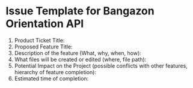 # Issue Template for Bangazon Orientation API

1. Product Ticket Title:
2. Proposed Feature Title:
3. Description of the feature (What, why, when, how):
4. What files will be created or edited (where, file path):
5. Potential Impact on the Project (possible conflicts with other features, hierarchy of feature completion):
6. Estimated time of completion: 
